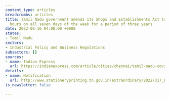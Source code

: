 ```yaml
---
content_type: articles
breadcrumbs: articles
title: Tamil Nadu government amends its Shops and Establishments Act to operate 24
  hours on all seven days of the week for a period of three years
date: 2022-06-16 04:00:00 +0000
states:
- Tamil Nadu
sectors:
- Industrial Policy and Business Regulations
subsectors: []
sources:
- name: Indian Express
  url: https://indianexpress.com/article/cities/chennai/tamil-nadu-covid-curbs-lifted-commercial-establishment-shops-7960212/
details:
- name: Notification
  url: http://www.stationeryprinting.tn.gov.in/extraordinary/2022/317_Ex_II_2.pdf
is_newsletter: false

---
```

